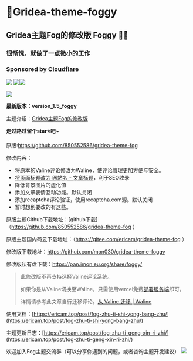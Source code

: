 # **💖Gridea-theme-foggy**

## Gridea主题Fog的修改版 Foggy 😶‍🌫️ 

### 很惭愧，就做了一点微小的工作
### Sponsored by [Cloudflare](https://cloudflare.com)

<img src="https://ericamblog.oss-cn-shanghai.aliyuncs.com/2020/20201213.png">
<img src="https://ericamblog.oss-cn-shanghai.aliyuncs.com/2020/QQ%E5%9B%BE%E7%89%8720201213004926.png" 

![](https://ericamblog.oss-cn-shanghai.aliyuncs.com/2021/20210706211900.png)

![](https://pic4.58cdn.com.cn/nowater/webim/big/n_v2c929d8358d31446f84160a81d5851b6f.png)

**最新版本：version_1.5_foggy**

主题介绍：[Gridea主题Fog的修改版](<https://github.com/mon030/gridea-theme-foggy/> )

**走过路过留个star⭐️吧~**

原版:https://github.com/850552586/gridea-theme-fog

修改内容：

- 将原本的Valine评论修改为Waline，使评论管理更加方便与安全。
- [将页面标题改为 网站名 - 文章标题](https://github.com/850552586/gridea-theme-fog/issues/17#issuecomment-779882956)，利于SEO收录 
- 降低背景图片的虚化值
- 添加文章表情互动功能。默认关闭
- 添加recaptcha评论验证，使用recaptcha.com源。默认关闭
- 暂时想到要改的有这些。

原版主题Github下载地址：[github下载]（<https://github.com/850552586/gridea-theme-fog> ）

原版主题国内码云下载地址：（<https://gitee.com/ericam/gridea-theme-fog> ）

修改版下载地址：https://github.com/mon030/gridea-theme-foggy

修改版私有盘下载：https://pan.imon.eu.org/share/foggy/

> 此修改版不再支持选择Valine评论系统。
>
> 如果你是从Valine切换至Waline，只需使用vercel免费[部署服务端](https://waline.js.org/guide/get-started/#vercel-%E9%83%A8%E7%BD%B2-%E6%9C%8D%E5%8A%A1%E7%AB%AF)即可。
>
> 详情请参考此文章自行迁移评论。[从 Valine 迁移 | Waline](https://waline.js.org/migration/valine.html)

使用文档：[https://ericam.top/post/fog-zhu-ti-shi-yong-bang-zhu/](https://ericam.top/post/fog-zhu-ti-shi-yong-bang-zhu/)

主题更新日志：[https://ericam.top/post/fog-zhu-ti-geng-xin-ri-zhi/](https://ericam.top/post/fog-zhu-ti-geng-xin-ri-zhi/)

欢迎加入Fog主题交流群（可以分享你遇到的问题，或者咨询主题开发建议）
<img  src="https://ericamblog.oss-cn-shanghai.aliyuncs.com/GrideaFog/qrcode_1594635464040.jpg">











